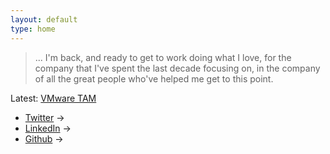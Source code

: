 ```yaml
---
layout: default
type: home
---
```


> ... I'm back, and ready to get to work doing what I love, for the company that I've spent the last decade focusing on, in the company of all the great people who've helped me get to this point.

Latest: [VMware TAM](/2018/05/vmware-tam/)

* [Twitter](https://twitter.com/vmstan) &rarr;
* [LinkedIn](https://linkedin.com/in/stanclift) &rarr;
* [Github](https://github.com/vmstan) &rarr;
